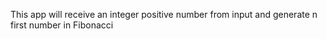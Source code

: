 This app will receive an integer positive number from input and generate n first number in Fibonacci